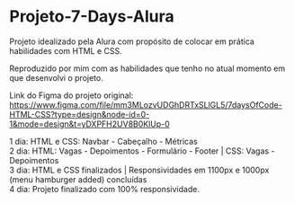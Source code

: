 # Projeto-7-Days-Alura

Projeto idealizado pela Alura com propósito de colocar em prática habilidades com HTML e CSS.

Reproduzido por mim com as habilidades que tenho no atual momento em que desenvolvi o projeto.

Link do Figma do projeto original: https://www.figma.com/file/mm3MLozvUDGhDRTxSLlGL5/7daysOfCode-HTML-CSS?type=design&node-id=0-1&mode=design&t=yDXPFH2UV8B0KlUp-0

1 dia: HTML e CSS: Navbar - Cabeçalho - Métricas <br/>
2 dia: HTML: Vagas - Depoimentos - Formulário - Footer | CSS: Vagas - Depoimentos <br/>
3 dia: HTML e CSS finalizados | Responsividades em 1100px e 1000px (menu hamburger added) concluídas <br/>
4 dia: Projeto finalizado com 100% responsividade.
